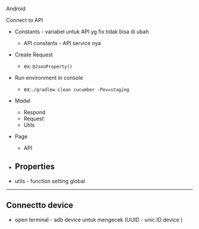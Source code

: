 Android

Connect to API
- Constants - variabel untuk API yg fix tidak bisa di ubah 
  - API constants - API service nya 
- Create Request 
  - ex: `@JsonProperty()`
  
- Run environment in console 
  - ex:`./gradlew clean cucumber -Pev=staging`
- Model
  - Respond
  - Request
  - Utils
- Page 
  - API
- Properties
  - 
- utils - function setting global 

------

## Connectto device
- open terminal - adb device untuk mengecek (UUID - unic ID device )

  
